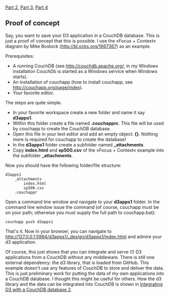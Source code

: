[Part 2](https://github.com/mbostock/d3/wiki/Integrating-d3-with-a-CouchDB-database-2), 
[Part 3](https://github.com/mbostock/d3/wiki/Integrating-d3-with-a-CouchDB-database-3), 
[Part 4](https://github.com/mbostock/d3/wiki/Integrating-d3-with-a-CouchDB-database-4)

## Proof of concept

Say, you want to save your D3 application in a CouchDB database. This is just a proof of concept that this is possible. I use the »Focus + Context« diagram by Mike Bostock (http://bl.ocks.org/1667367) as an example.

Prerequisites:
- A running CouchDB (see http://couchdb.apache.org/; in my Windows installation CouchDb is started as a Windows service when Windows starts).
- An installation of couchapp (how to install couchapp, see http://couchapp.org/page/index).
- Your favorite editor.

The steps are quite simple.
* In your favorite workspace create a new folder and name it say **d3apps1**. 
* Within this folder create a file named **.couchapprc**. This file will be used by couchapp to create the CouchDB database.
* Open this file in your text editor and add an empty object: **{}**. Nothing more is required for couchapp to create the database!
* In the **d3apps1** folder create a subfolder named **_attachments**.
* Copy **index.html** and **sp500.csv** of the »Focus + Context« example into the subfolder **_attachments**.

Now you should have the following folder/file structure:

```
d3apps1
    _attachments
        index.html
        sp500.csv
    .couchappr
```

Open a command line window and navigate to your **d3apps1** folder.
In the command line window issue the command (of course, couchapp must be on your path; otherwise you must supply the full path to couchapp.bat):

```
couchapp push d3apps1
```

That's it. Now in your browser, you can navigate to http://127.0.0.1:5984/d3apps1/_design/d3apps1/index.html and admire your d3 application.

Of course, this just shows that you can integrate and serve (!) D3 applications from a CouchDB without any middleware. There is still one external dependency: the d3 library, that is loaded from GitHub. This example doesn't use any features of CouchDB to store and deliver the data. This is just preliminary work for putting the data of my own applications into a CouchDB database. I thought this might be useful for others. How the d3 library and the data can be integrated into CouchDB is shown in [Integrating D3 with a CouchDB database 2](https://github.com/mbostock/d3/wiki/Integrating-D3-with-a-CouchDB-database-2).

